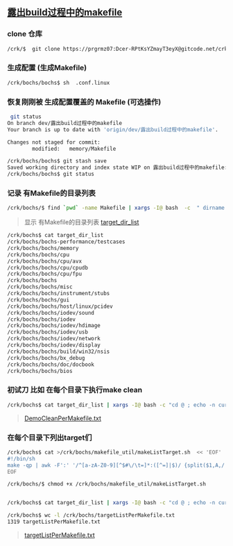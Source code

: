 ##  [露出build过程中的makefile](https://gitcode.net/crk/bochs/-/commit/faa84bb0e4ddb9e3d6455ca82b2763a0aa4453ba)

### clone 仓库
```bash
/crk/$  git clone https://prgrmz07:Dcer-RPtKsYZmayT3eyX@gitcode.net/crk/bochs.git  -b   dev/露出build过程中的makefile
```


### 生成配置 (生成Makefile)
```bash
/crk/bochs/bochs$ sh  .conf.linux
```

### 恢复刚刚被 生成配置覆盖的 Makefile  (可选操作)
```bash
 git status
On branch dev/露出build过程中的makefile
Your branch is up to date with 'origin/dev/露出build过程中的makefile'.

Changes not staged for commit:
        modified:   memory/Makefile

/crk/bochs/bochs$ git stash save
Saved working directory and index state WIP on 露出build过程中的makefile: 57902e0ff makefile语法纠错：目标内容开头必须是tab, 不能用空格代替
/crk/bochs/bochs$ git status

```


###  记录 有Makefile的目录列表
```bash
/crk/bochs/$ find `pwd` -name Makefile | xargs -I@ bash  -c  " dirname @ " > target_dir_list

```
> 显示 有Makefile的目录列表 [target_dir_list](https://gitcode.net/crk/bochs/-/blob/dev/%E9%9C%B2%E5%87%BAbuild%E8%BF%87%E7%A8%8B%E4%B8%AD%E7%9A%84makefile/target_dir_list)
```bash
/crk/bochs$ cat target_dir_list
/crk/bochs/bochs-performance/testcases
/crk/bochs/bochs/memory
/crk/bochs/bochs/cpu
/crk/bochs/bochs/cpu/avx
/crk/bochs/bochs/cpu/cpudb
/crk/bochs/bochs/cpu/fpu
/crk/bochs/bochs
/crk/bochs/bochs/misc
/crk/bochs/bochs/instrument/stubs
/crk/bochs/bochs/gui
/crk/bochs/bochs/host/linux/pcidev
/crk/bochs/bochs/iodev/sound
/crk/bochs/bochs/iodev
/crk/bochs/bochs/iodev/hdimage
/crk/bochs/bochs/iodev/usb
/crk/bochs/bochs/iodev/network
/crk/bochs/bochs/iodev/display
/crk/bochs/bochs/build/win32/nsis
/crk/bochs/bochs/bx_debug
/crk/bochs/bochs/doc/docbook
/crk/bochs/bochs/bios

```


### 初试刀 比如 在每个目录下执行make clean
```bash
/crk/bochs$ cat target_dir_list | xargs -I@ bash -c "cd @ ; echo -n curDir:;  pwd; make clean" > /crk/bochs/DemoCleanPerMakefile.txt
```
> [DemoCleanPerMakefile.txt](https://gitcode.net/crk/bochs/-/blob/dev/%E9%9C%B2%E5%87%BAbuild%E8%BF%87%E7%A8%8B%E4%B8%AD%E7%9A%84makefile/DemoCleanPerMakefile.txt)


### 在每个目录下列出target们
```bash
/crk/bochs$ cat >/crk/bochs/makefile_util/makeListTarget.sh  << 'EOF'
#!/bin/sh
make -qp | awk -F':' '/^[a-zA-Z0-9][^$#\/\t=]*:([^=]|$)/ {split($1,A,/ /);for(i in A)print A[i]}'|sort -u
EOF

/crk/bochs/$ chmod +x /crk/bochs/makefile_util/makeListTarget.sh
```

```bash 

/crk/bochs$ cat target_dir_list | xargs -I@ bash -c "cd @ ; echo -n curDir:;  pwd; /crk/bochs/makefile_util/makeListTarget.sh" > /crk/bochs/targetListPerMakefile

/crk/bochs$ wc -l /crk/bochs/targetListPerMakefile.txt
1319 targetListPerMakefile.txt

```

> [targetListPerMakefile.txt](https://gitcode.net/crk/bochs/-/blob/dev/%E9%9C%B2%E5%87%BAbuild%E8%BF%87%E7%A8%8B%E4%B8%AD%E7%9A%84makefile/targetListPerMakefile.txt)
